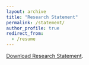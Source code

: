 ```yaml
---
layout: archive
title: "Research Statement"
permalink: /statement/
author_profile: true
redirect_from:
  - /resume
---
```


[Download Research Statement](../files/Research_Statement.pdf).
